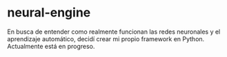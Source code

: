 # neural-engine

En busca de entender como realmente funcionan las redes neuronales y el aprendizaje automático, decidí crear mi propio framework en Python.
Actualmente está en progreso.
